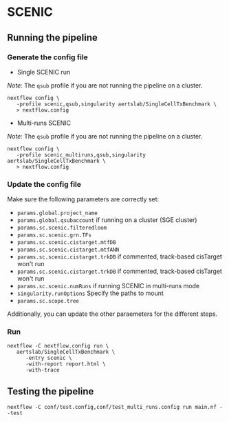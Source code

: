 # SCENIC

## Running the pipeline

### Generate the config file

- Single SCENIC run

*Note*: The `qsub` profile if you are not running the pipeline on a cluster.

```{bash}
nextflow config \
   -profile scenic,qsub,singularity aertslab/SingleCellTxBenchmark \
   > nextflow.config
```

- Multi-runs SCENIC

*Note*: The `qsub` profile if you are not running the pipeline on a cluster.

```{bash}
nextflow config \
   -profile scenic_multiruns,qsub,singularity aertslab/SingleCellTxBenchmark \
   > nextflow.config
```

### Update the config file

Make sure the following parameters are correctly set:
- `params.global.project_name`
- `params.global.qsubaccount` if running on a cluster (SGE cluster)
- `params.sc.scenic.filteredloom`
- `params.sc.scenic.grn.TFs`
- `params.sc.scenic.cistarget.mtfDB`
- `params.sc.scenic.cistarget.mtfANN`
- `params.sc.scenic.cistarget.trkDB` if commented, track-based cisTarget won't run
- `params.sc.scenic.cistarget.trkDB` if commented, track-based cisTarget won't run
- `params.sc.scenic.numRuns` if running SCENIC in multi-runs mode
- `singularity.runOptions` Specify the paths to mount
- `params.sc.scope.tree`

Additionally, you can update the other paraemeters for the different steps.

### Run 

```{bash}
nextflow -C nextflow.config run \
   aertslab/SingleCellTxBenchmark \
      -entry scenic \
      -with-report report.html \
      -with-trace
```

## Testing the pipeline

```{bash}
nextflow -C conf/test.config,conf/test_multi_runs.config run main.nf --test
```